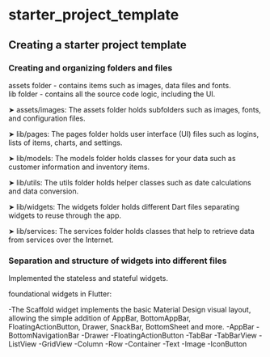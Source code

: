 # starter_project_template

## Creating  a starter project template

### Creating and organizing folders  and files

assets  folder - contains items such as images, data files and fonts.  
lib folder - contains all the source code logic, including the UI.

➤ assets/images: The assets folder holds subfolders such as images, fonts, and configuration files.

➤ lib/pages: The pages folder holds user interface (UI) files such as logins, lists of items, charts,
and settings.

➤ lib/models: The models folder holds classes for your data such as customer information and
inventory items.

➤ lib/utils: The utils folder holds helper classes such as date calculations and data conversion.

➤ lib/widgets: The widgets folder holds different Dart files separating widgets to reuse
through the app.

➤ lib/services: The services folder holds classes that help to retrieve data from services over the
Internet.


### Separation and structure of widgets into different files

Implemented the stateless and stateful widgets.


foundational widgets in Flutter:


-The Scaffold widget implements the basic Material Design visual layout, allowing the simple addition of AppBar, BottomAppBar, FloatingActionButton, Drawer, SnackBar, BottomSheet and more.
-AppBar
-BottomNavigationBar
-Drawer
-FloatingActionButton
-TabBar
-TabBarView
-ListView
-GridView
-Column
-Row
-Container
-Text
-Image
-IconButton
